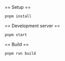 == Setup ==

```sh
pnpm install
```

== Development server ==

```sh
pnpm start
```

== Build ==

```sh
pnpm run build
```
